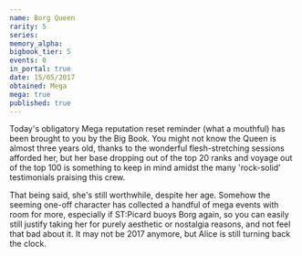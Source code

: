 ```yaml
---
name: Borg Queen
rarity: 5
series:
memory_alpha:
bigbook_tier: 5
events: 0
in_portal: true
date: 15/05/2017
obtained: Mega
mega: true
published: true
---
```


Today's obligatory Mega reputation reset reminder (what a mouthful) has been brought to you by the Big Book. You might not know the Queen is almost three years old, thanks to the wonderful flesh-stretching sessions afforded her, but her base dropping out of the top 20 ranks and voyage out of the top 100 is something to keep in mind amidst the many 'rock-solid' testimonials praising this crew.

That being said, she's still worthwhile, despite her age. Somehow the seeming one-off character has collected a handful of mega events with room for more, especially if ST:Picard buoys Borg again, so you can easily still justify taking her for purely aesthetic or nostalgia reasons, and not feel that bad about it. It may not be 2017 anymore, but Alice is still turning back the clock.
